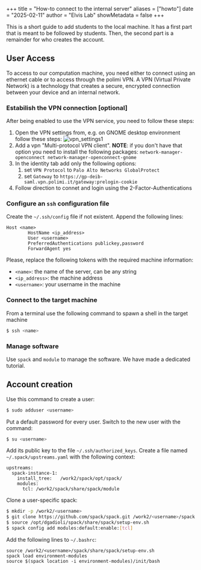 +++
title = "How-to connect to the internal server"
aliases = ["howto"]
date = "2025-02-11"
author = "Elvis Lab"
showMetadata = false
+++

This is a short guide to add students to the local machine.
It has a first part that is meant to be followed by students.
Then, the second part is a remainder for who creates the account.

## User Access

To access to our computation machine, you need either to connect using an ethernet cable or to access through the polimi VPN.
A VPN (Virtual Private Network) is a technology that creates a secure, encrypted connection between your device and an internal network.

### Estabilish the VPN connection [optional]

After being enabled to use the VPN service, you need to follow these steps:

1. Open the VPN settings from, e.g. on GNOME desktop environment follow these steps:
![vpn_settings1](/img/vpn_settings1.png)
1. Add a vpn "Multi-protocol VPN client". **NOTE**: if you don't have that option you need to install the following packages: `network-manager-openconnect network-manager-openconnect-gnome`
1. In the identity tab add only the following options:
    1. set `VPN Protocol` to `Palo Alto Networks GlobalProtect`
    1. set `Gateway` to `https://gp-deib-saml.vpn.polimi.it/gateway:prelogin-cookie`
1. Follow direction to connet and login using the 2-Factor-Authentications

### Configure an `ssh` configuration file

Create the `~/.ssh/config` file if not existent.
Append the following lines:
```
Host <name>
        HostName <ip_address>
        User <username>
        PreferredAuthentications publickey,password
        ForwardAgent yes

```
Please, replace the following tokens with the required machine information:
 - `<name>`: the name of the server, can be any string
 - `<ip_address>`: the machine address
 - `<username>`: your username in the machine

### Connect to the target machine

From a terminal use the following command to spawn a shell in the target machine
```bash
$ ssh <name>
```

### Manage software

Use `spack` and `module` to manage the software.
We have made a dedicated tutorial.

## Account creation

Use this command to create a user:
```bash
$ sudo adduser <username>
```

Put a default password for every user.
Switch to the new user with the command:
```bash
$ su <username>
```

Add its public key to the file `~/.ssh/authorized_keys`.
Create a file named `~/.spack/upstreams.yaml` with the following context:
```
upstreams:
  spack-instance-1:
    install_tree:   /work2/spack/opt/spack/
    modules:
      tcl: /work2/spack/share/spack/module
```

Clone a user-specific spack:
```bash
$ mkdir -p /work2/<username>
$ git clone https://github.com/spack/spack.git /work2/<username>/spack
$ source /opt/dgadioli/spack/share/spack/setup-env.sh
$ spack config add modules:default:enable:[tcl]
```

Add the following lines to `~/.bashrc`:
```
source /work2/<username>/spack/share/spack/setup-env.sh
spack load environment-modules
source $(spack location -i environment-modules)/init/bash
```
